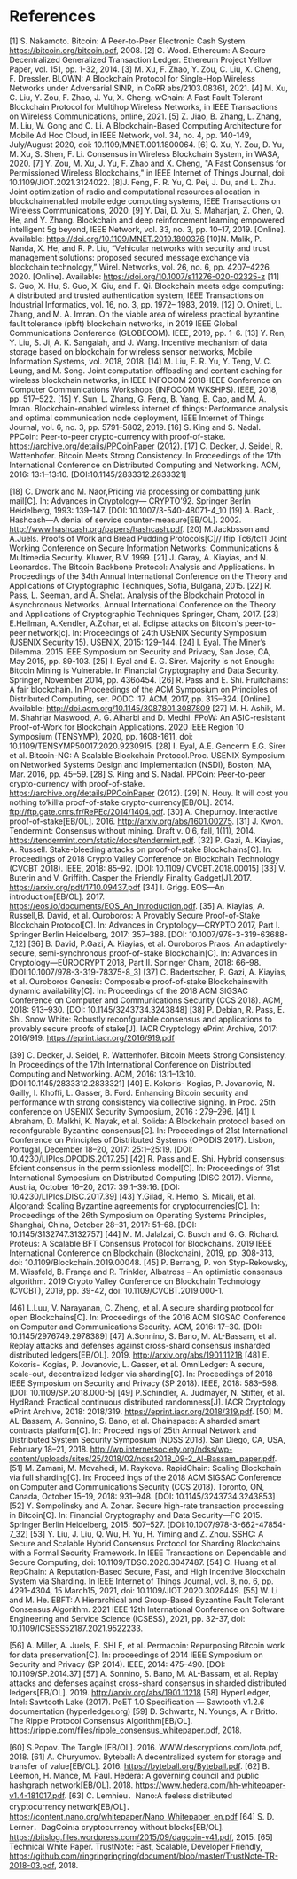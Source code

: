 # References
[1] S. Nakamoto. Bitcoin: A Peer-to-Peer Electronic Cash System. https://bitcoin.org/bitcoin.pdf, 2008.
[2] G. Wood. Ethereum: A Secure Decentralized Generalized Transaction Ledger. Ethereum Project Yellow Paper, vol. 151, pp. 1-32, 2014.
[3] M. Xu, F. Zhao, Y. Zou, C. Liu, X. Cheng, F. Dressler. BLOWN: A Blockchain Protocol for Single-Hop Wireless Networks under Adversarial SINR, in CoRR abs/2103.08361, 2021.
[4] M. Xu, C. Liu, Y. Zou, F. Zhao, J. Yu, X. Cheng. wChain: A Fast Fault-Tolerant Blockchain Protocol for Multihop Wireless Networks, in IEEE Transactions on Wireless Communications, online, 2021.
[5] Z. Jiao, B. Zhang, L. Zhang, M. Liu, W. Gong and C. Li. A Blockchain-Based Computing Architecture for Mobile Ad Hoc Cloud, in IEEE Network, vol. 34, no. 4, pp. 140-149, July/August 2020, doi: 10.1109/MNET.001.1800064.
[6] Q. Xu, Y. Zou, D. Yu, M. Xu, S. Shen, F. Li. Consensus in Wireless Blockchain System, in WASA, 2020.
[7] Y. Zou, M. Xu, J. Yu, F. Zhao and X. Cheng, "A Fast Consensus for Permissioned Wireless Blockchains," in IEEE Internet of Things Journal, doi: 10.1109/JIOT.2021.3124022.
[8]J. Feng, F. R. Yu, Q. Pei, J. Du, and L. Zhu. Joint optimization of radio and computational resources allocation in blockchainenabled mobile edge computing systems, IEEE Transactions on Wireless Communications, 2020.
[9] Y. Dai, D. Xu, S. Maharjan, Z. Chen, Q. He, and Y. Zhang. Blockchain and deep reinforcement learning empowered intelligent 5g beyond, IEEE Network, vol. 33, no. 3, pp. 10–17, 2019. [Online]. Available: https://doi.org/10.1109/MNET.2019.1800376
[10]N. Malik, P. Nanda, X. He, and R. P. Liu, “Vehicular networks with security and trust management solutions: proposed secured message exchange via blockchain technology,” Wirel. Networks, vol. 26, no. 6, pp. 4207–4226, 2020. [Online]. Available:
https://doi.org/10.1007/s11276-020-02325-z
[11] S. Guo, X. Hu, S. Guo, X. Qiu, and F. Qi. Blockchain meets edge computing: A distributed and trusted authentication system, IEEE Transactions on Industrial Informatics, vol. 16, no. 3, pp. 1972–
1983, 2019.
[12] O. Onireti, L. Zhang, and M. A. Imran. On the viable area of wireless practical byzantine fault tolerance (pbft) blockchain networks, in 2019 IEEE Global Communications Conference (GLOBECOM). IEEE, 2019, pp. 1–6.
[13] Y. Ren, Y. Liu, S. Ji, A. K. Sangaiah, and J. Wang. Incentive mechanism of data storage based on blockchain for wireless sensor networks, Mobile Information Systems, vol. 2018, 2018.
[14] M. Liu, F. R. Yu, Y. Teng, V. C. Leung, and M. Song. Joint computation offloading and content caching for wireless blockchain networks, in IEEE INFOCOM 2018-IEEE Conference on Computer Communications Workshops (INFOCOM WKSHPS). IEEE, 2018, pp.
517–522.
[15] Y. Sun, L. Zhang, G. Feng, B. Yang, B. Cao, and M. A. Imran. Blockchain-enabled wireless internet of things: Performance analysis and optimal communication node deployment, IEEE Internet of Things Journal, vol. 6, no. 3, pp. 5791–5802, 2019.
[16] S. King and S. Nadal. PPCoin: Peer-to-peer crypto-currency with proof-of-stake. https://archive.org/details/PPCoinPaper (2012).
[17] C. Decker, J. Seidel, R. Wattenhofer. Bitcoin Meets Strong Consistency. In Proceedings of the 17th International Conference on Distributed Computing and Networking. ACM, 2016: 13:1–13:10. [DOI:10.1145/2833312.2833321]

[18]	C. Dwork and M. Naor,Pricing via processing or combatting junk mail[C]. In: Advances in Cryptology— CRYPTO’92. Springer Berlin Heidelberg, 1993: 139–147. [DOI: 10.1007/3-540-48071-4_10
[19]	A. Back, . Hashcash—A denial of service counter-measure[EB/OL]. 2002. http://www.hashcash.org/papers/hashcash.pdf.
[20]	M.Jackbsson and A.Juels. Proofs of Work and Bread Pudding Protocols[C]// Ifip Tc6/tc11 Joint Working Conference on Secure Information Networks: Communications & Multimedia Security. Kluwer, B.V.  1999.
[21]	J. Garay, A. Kiayias, and N. Leonardos. The Bitcoin Backbone Protocol: Analysis and Applications. In Proceedings of the 34th Annual International Conference on the Theory and Applications of Cryptographic Techniques, Sofia, Bulgaria, 2015.
[22]	R. Pass, L. Seeman, and A. Shelat. Analysis of the Blockchain Protocol in Asynchronous Networks. Annual International Conference on the Theory and Applications of Cryptographic Techniques Springer, Cham, 2017.
[23]	E.Heilman, A.Kendler, A.Zohar, et al. Eclipse attacks on Bitcoin's peer-to-peer network[c]. In: Proceedings of 24th USENIX Security Symposium (USENIX Security 15). USENIX, 2015: 129–144.
[24]	I. Eyal. The Miner’s Dilemma. 2015 IEEE Symposium on Security and Privacy, San Jose, CA, May 2015, pp. 89-103.
[25]	I. Eyal and E. G. Sirer. Majority is not Enough: Bitcoin Mining is Vulnerable. In Financial Cryptography and Data Security. Springer, November 2014, pp. 436õ454.
[26]	R. Pass and E. Shi. Fruitchains: A fair blockchain. In Proceedings of the ACM Symposium on Principles of Distributed Computing, ser. PODC ’17. ACM, 2017, pp. 315–324. [Online]. Available: http://doi.acm.org/10.1145/3087801.3087809
[27]	M. H. Ashik, M. M. Shahriar Maswood, A. G. Alharbi and D. Medhi. FPoW: An ASIC-resistant Proof-of-Work for Blockchain Applications. 2020 IEEE Region 10 Symposium (TENSYMP), 2020, pp. 1608-1611, doi: 10.1109/TENSYMP50017.2020.9230915.
[28]  I. Eyal, A.E. Gencerm E.G. Sirer et al. Bitcoin-NG: A Scalable Blockchain Protocol.Proc. USENIX Symposium on Networked Systems Design and Implementation (NSDI), Boston, MA, Mar. 2016, pp. 45–59.
[28]	S. King and S. Nadal. PPCoin: Peer-to-peer crypto-currency with proof-of-stake. https://archive.org/details/PPCoinPaper (2012).
[29]	N. Houy. It will cost you nothing to‘kill’a proof-of-stake crypto-currency[EB/OL]. 2014. ftp://ftp.gate.cnrs.fr/RePEc/2014/1404.pdf.
[30]	A. Chepurnoy. Interactive proof-of-stake[EB/OL]. 2016. http://arxiv.org/abs/1601.00275.
[31]	J. Kwon. Tendermint: Consensus without mining. Draft v. 0.6, fall, 1(11), 2014. https://tendermint.com/static/docs/tendermint.pdf.
[32]	P. Gazi, A. Kiayias, A. Russell. Stake-bleeding attacks on proof-of-stake Blockchains[C]. In: Proceedings of 2018 Crypto Valley Conference on Blockchain Technology (CVCBT 2018). IEEE, 2018: 85–92. [DOI: 10.1109/ CVCBT.2018.00015]
[33]	V. Buterin and V. Griffith. Casper the Friendly Finality Gadget[J].2017. https://arxiv.org/pdf/1710.09437.pdf
[34]	I. Grigg. EOS—An introduction[EB/OL]. 2017. https://eos.io/documents/EOS_An_Introduction.pdf.
[35]	A. Kiayias, A. Russell,B. David, et al. Ouroboros: A Provably Secure Proof-of-Stake Blockchain Protocol[C]. In: Advances in Cryptology—CRYPTO 2017, Part I. Springer Berlin Heidelberg, 2017: 357–388. [DOI: 10.1007/978-3-319-63688-7_12]
[36]	B. David, P.Gazi, A. Kiayias, et al. Ouroboros Praos: An adaptively-secure, semi-synchronous proof-of-stake Blockchain[C]. In: Advances in Cryptology—EUROCRYPT 2018, Part II. Springer Cham, 2018: 66–98. [DOI:10.1007/978-3-319-78375-8_3]
[37]	C. Badertscher, P. Gazi, A. Kiayias, et al. Ouroboros Genesis: Composable proof-of-stake Blockchainswith dynamic availability[C]. In: Proceedings of the 2018 ACM SIGSAC Conference on Computer and Communications Security (CCS 2018). ACM, 2018: 913–930. [DOI: 10.1145/3243734.3243848]
[38]	P. Debian, R. Pass, E. Shi. Snow White: Robustly reconfgurable consensus and applications to provably secure proofs of stake[J]. IACR Cryptology ePrint Archive, 2017: 2016/919. https://eprint.iacr.org/2016/919.pdf

[39]	C. Decker, J. Seidel, R. Wattenhofer. Bitcoin Meets Strong Consistency. In Proceedings of the 17th International Conference on Distributed Computing and Networking. ACM, 2016: 13:1–13:10. [DOI:10.1145/2833312.2833321]
[40]	E. Kokoris- Kogias, P. Jovanovic, N. Gailly, I. Khoffi, L. Gasser, B. Ford. Enhancing Bitcoin security and performance with strong consistency via collective signing. In Proc. 25th conference on USENIX Security Symposium, 2016 : 279–296.
[41]	I. Abraham, D. Malkhi, K. Nayak, et al. Solida: A Blockchain protocol based on reconfgurable Byzantine consensus[C]. In: Proceedings of 21st International Conference on Principles of Distributed Systems (OPODIS 2017). Lisbon, Portugal, December 18–20, 2017: 25:1–25:19. [DOI: 10.4230/LIPIcs.OPODIS.2017.25]
[42]	R. Pass and E. Shi. Hybrid consensus: Efcient consensus in the permissionless model[C]. In: Proceedings of 31st International Symposium on Distributed Computing (DISC 2017). Vienna, Austria, October 16–20, 2017: 39:1–39:16. [DOI: 10.4230/LIPIcs.DISC.2017.39]
[43]	Y.Gilad, R. Hemo, S. Micali, et al. Algorand: Scaling Byzantine agreements for cryptocurrencies[C]. In: Proceedings of the 26th Symposium on Operating Systems Principles, Shanghai, China, October 28–31, 2017: 51–68. [DOI: 10.1145/3132747.3132757]
[44]	M. M. Jalalzai, C. Busch and G. G. Richard. Proteus: A Scalable BFT Consensus Protocol for Blockchains. 2019 IEEE International Conference on Blockchain (Blockchain), 2019, pp. 308-313, doi: 10.1109/Blockchain.2019.00048.
[45]	P. Berrang, P. von Styp-Rekowsky, M. Wissfeld, B. França and R. Trinkler, Albatross – An optimistic consensus algorithm. 2019 Crypto Valley Conference on Blockchain Technology (CVCBT), 2019, pp. 39-42, doi: 10.1109/CVCBT.2019.000-1.

[46]	L.Luu, V. Narayanan, C. Zheng, et al. A secure sharding protocol for open Blockchains[C]. In: Proceedings of the 2016 ACM SIGSAC Conference on Computer and Communications Security. ACM, 2016: 17–30. [DOI: 10.1145/2976749.2978389]
[47]	A.Sonnino, S. Bano, M. AL-Bassam, et al. Replay attacks and defenses against cross-shard consensus insharded distributed ledgers[EB/OL]. 2019. http://arxiv.org/abs/1901.11218
[48]	E. Kokoris- Kogias, P. Jovanovic, L. Gasser, et al. OmniLedger: A secure, scale-out, decentralized ledger via sharding[C]. In: Proceedings of 2018 IEEE Symposium on Security and Privacy (SP 2018). IEEE, 2018: 583–598. [DOI: 10.1109/SP.2018.000-5]
[49]	P.Schindler, A. Judmayer, N. Stifter, et al. HydRand: Practical continuous distributed randomness[J]. IACR Cryptology ePrint Archive, 2018: 2018/319. https://eprint.iacr.org/2018/319.pdf.
[50]	M. AL-Bassam, A. Sonnino, S. Bano, et al. Chainspace: A sharded smart contracts platform[C]. In: Proceed ings of 25th Annual Network and Distributed System Security Symposium (NDSS 2018). San Diego, CA, USA, February 18–21, 2018. http://wp.internetsociety.org/ndss/wp-content/uploads/sites/25/2018/02/ndss2018_09-2_Al-Bassam_paper.pdf.
[51]	 M. Zamani, M. Movahedi, M. Raykova. RapidChain: Scaling Blockchain via full sharding[C]. In: Proceed ings of the 2018 ACM SIGSAC Conference on Computer and Communications Security (CCS 2018). Toronto, ON, Canada, October 15–19, 2018: 931–948. [DOI: 10.1145/3243734.3243853]
[52]	Y. Sompolinsky and A. Zohar. Secure high-rate transaction processing in Bitcoin[C]. In: Financial Cryptography and Data Security—FC 2015. Springer Berlin Heidelberg, 2015: 507–527. [DOI:10.1007/978-3-662-47854-7_32]
[53]	Y. Liu, J. Liu, Q. Wu, H. Yu, H. Yiming and Z. Zhou. SSHC: A Secure and Scalable Hybrid Consensus Protocol for Sharding Blockchains with a Formal Security Framework. In IEEE Transactions on Dependable and Secure Computing, doi: 10.1109/TDSC.2020.3047487.
[54]	C. Huang et al. RepChain: A Reputation-Based Secure, Fast, and High Incentive Blockchain System via Sharding. In IEEE Internet of Things Journal, vol. 8, no. 6, pp. 4291-4304, 15 March15, 2021, doi: 10.1109/JIOT.2020.3028449.
[55]	W. Li and M. He. EBFT: A Hierarchical and Group-Based Byzantine Fault Tolerant Consensus Algorithm. 2021 IEEE 12th International Conference on Software Engineering and Service Science (ICSESS), 2021, pp. 32-37, doi: 10.1109/ICSESS52187.2021.9522233.

[56]	A. Miller, A. Juels, E. SHI E, et al. Permacoin: Repurposing Bitcoin work for data preservation[C]. In: proceedings of 2014 IEEE Symposium on Security and Privacy (SP 2014). IEEE, 2014: 475–490. [DOI: 10.1109/SP.2014.37]
[57]	A. Sonnino, S. Bano, M. AL-Bassam, et al. Replay attacks and defenses against cross-shard consensus in sharded distributed ledgers[EB/OL]. 2019. http://arxiv.org/abs/1901.11218
[58]	HyperLedger, Intel: Sawtooth Lake (2017). PoET 1.0 Specification — Sawtooth v1.2.6 documentation (hyperledger.org)
[59]	D. Schwartz, N. Youngs, A. r Britto. The Ripple Protocol Consensus Algorithm[EB/OL]. https://ripple.com/files/ripple_consensus_whitepaper.pdf, 2018.

[60]	S.Popov. The Tangle [EB/OL]. 2016. WWW.descryptions.com/Iota.pdf, 2018.
[61]	A. Churyumov. Byteball: A decentralized system for storage and transfer of value[EB/OL]. 2016.
https://byteball.org/Byteball.pdf.
[62]	B. Leemon, H. Mance, M. Paul. Hedera: A governing council and public hashgraph network[EB/OL]. 2018.
https://www.hedera.com/hh-whitepaper-v1.4-181017.pdf.
[63]	C. Lemhieu．Nano:A feeless distributed cryptocurrency network[EB/OL]． https://content.nano.org/whitepaper/Nano_Whitepaper_en.pdf
[64]	S. D. Lerner．DagCoin:a cryptocurrency without blocks[EB/OL]. https://bitslog.files.wordpress.com/2015/09/dagcoin-v41.pdf, 2015.
[65]	Technical White Paper. TrustNote: Fast, Scalable, Developer Friendly, https://github.com/ringringringring/document/blob/master/TrustNote-TR-2018-03.pdf, 2018.


